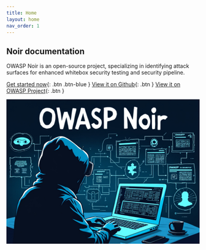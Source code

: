 ```yaml
---
title: Home
layout: home
nav_order: 1
---
```


## Noir documentation

OWASP Noir is an open-source project, specializing in identifying attack surfaces for enhanced whitebox security testing and security pipeline.

[Get started now](./get_started/installation/){: .btn .btn-blue }
[View it on Github](https://github.com/owasp-noir/noir){: .btn }
[View it on OWASP Project](https://owasp.org/www-project-noir){: .btn }

![](./images/illust.jpg)